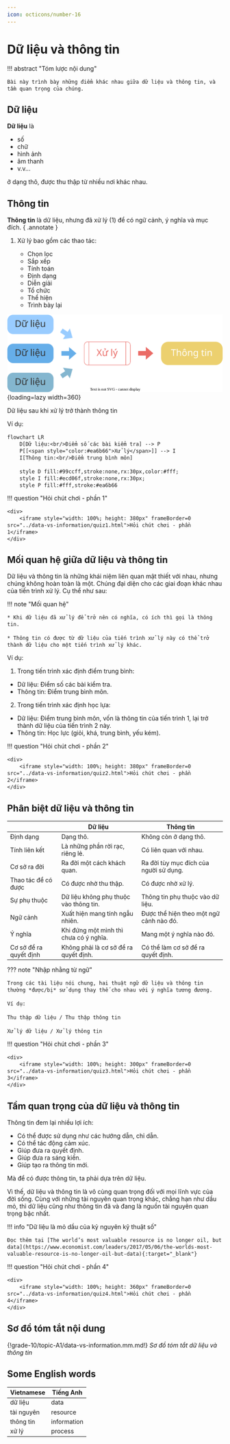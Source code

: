 ```yaml
---
icon: octicons/number-16
---
```


# Dữ liệu và thông tin

!!! abstract "Tóm lược nội dung"

    Bài này trình bày những điểm khác nhau giữa dữ liệu và thông tin, và tầm quan trọng của chúng.

## Dữ liệu

**Dữ liệu** là

- số
- chữ
- hình ảnh
- âm thanh
- v.v...

ở dạng thô, được thu thập từ nhiều nơi khác nhau.

## Thông tin

**Thông tin** là dữ liệu, nhưng đã xử lý (1) để có ngữ cảnh, ý nghĩa và mục đích.
{ .annotate }

1.  Xử lý bao gồm các thao tác:
    
    - Chọn lọc
    - Sắp xếp
    - Tính toán
    - Định dạng
    - Diễn giải
    - Tổ chức
    - Thể hiện
    - Trình bày lại

![Dữ liệu sau khi xử lý trở thành thông tin](data-vs-information/data-vs-information.svg){loading=lazy width=360}  
<figcaption>Dữ liệu sau khi xử lý trở thành thông tin</figcaption>  

Ví dụ:

```mermaid
flowchart LR
    D[Dữ liệu:<br/>Điểm số các bài kiểm tra] --> P
    P[[<span style="color:#ea6b66">Xử lý</span>]] --> I
    I[Thông tin:<br/>Điểm trung bình môn]

    style D fill:#99ccff,stroke:none,rx:30px,color:#fff;
    style I fill:#ecd06f,stroke:none,rx:30px;
    style P fill:#fff,stroke:#ea6b66
```

!!! question "Hỏi chút chơi - phần 1"
    
    <div>
        <iframe style="width: 100%; height: 380px" frameBorder=0 src="../data-vs-information/quiz1.html">Hỏi chút chơi - phần 1</iframe>
    </div>

## Mối quan hệ giữa dữ liệu và thông tin

Dữ liệu và thông tin là những khái niệm liên quan mật thiết với nhau, nhưng chúng không hoàn toàn là một. Chúng đại diện cho các giai đoạn khác nhau của tiến trình xử lý. Cụ thể như sau:  

!!! note "Mối quan hệ"

    * Khi dữ liệu đã xử lý để trở nên có nghĩa, có ích thì gọi là thông tin.

    * Thông tin có được từ dữ liệu của tiến trình xử lý này có thể trở thành dữ liệu cho một tiến trình xử lý khác.

Ví dụ:

1. Trong tiến trình xác định điểm trung bình:

- Dữ liệu: Điểm số các bài kiểm tra.
- Thông tin: Điểm trung bình môn.

2. Trong tiến trình xác định học lựa:

- Dữ liệu: Điểm trung bình môn, vốn là thông tin của tiến trình 1, lại trở thành dữ liệu của tiến trình 2 này.
- Thông tin: Học lực (giỏi, khá, trung bình, yếu kém).

!!! question "Hỏi chút chơi - phần 2"
    
    <div>
        <iframe style="width: 100%; height: 380px" frameBorder=0 src="../data-vs-information/quiz2.html">Hỏi chút chơi - phần 2</iframe>
    </div>

## Phân biệt dữ liệu và thông tin

| &nbsp; | Dữ liệu	| Thông tin |
| --- | --- | --- |
| Định dạng | Dạng thô.	| Không còn ở dạng thô. |
| Tính liên kết | Là những phần rời rạc, riêng lẻ. | Có liên quan với nhau. |
| Cơ sở ra đời | Ra đời một cách khách quan. | Ra đời tùy mục đích của người sử dụng. |
| Thao tác để có được | Có được nhờ thu thập. | Có được nhờ xử lý. |
| Sự phụ thuộc | Dữ liệu không phụ thuộc vào thông tin. | Thông tin phụ thuộc vào dữ liệu. |
| Ngữ cảnh | Xuất hiện mang tính ngẫu nhiên. | Được thể hiện theo một ngữ cảnh nào đó. |
| Ý nghĩa | Khi đứng một mình thì chưa có ý nghĩa. | Mang một ý nghĩa nào đó. |
| Cơ sở để ra quyết định | Không phải là cơ sở để ra quyết định. | Có thể làm cơ sở để ra quyết định. |

??? note "Nhập nhằng từ ngữ"

    Trong các tài liệu nói chung, hai thuật ngữ dữ liệu và thông tin thường *được/bị* sử dụng thay thế cho nhau với ý nghĩa tương đương.

    Ví dụ:
    
    Thu thập dữ liệu / Thu thập thông tin

    Xử lý dữ liệu / Xử lý thông tin

!!! question "Hỏi chút chơi - phần 3"
    
    <div>
        <iframe style="width: 100%; height: 300px" frameBorder=0 src="../data-vs-information/quiz3.html">Hỏi chút chơi - phần 3</iframe>
    </div>

## Tầm quan trọng của dữ liệu và thông tin

Thông tin đem lại nhiều lợi ích:

- Có thể được sử dụng như các hướng dẫn, chỉ dẫn.
- Có thể tác động cảm xúc.
- Giúp đưa ra quyết định.
- Giúp đưa ra sáng kiến.
- Giúp tạo ra thông tin mới.

Mà để có được thông tin, ta phải dựa trên dữ liệu.

Vì thế, dữ liệu và thông tin là vô cùng quan trọng đối với mọi lĩnh vực của đời sống. Cùng với những tài nguyên quan trọng khác, chẳng hạn như dầu mỏ, thì dữ liệu cũng như thông tin đã và đang là nguồn tài nguyên quan trọng bậc nhất.

!!! info "Dữ liệu là mỏ dầu của kỷ nguyên kỹ thuật số"

    Đọc thêm tại [The world’s most valuable resource is no longer oil, but data](https://www.economist.com/leaders/2017/05/06/the-worlds-most-valuable-resource-is-no-longer-oil-but-data){:target="_blank"}

!!! question "Hỏi chút chơi - phần 4"
    
    <div>
        <iframe style="width: 100%; height: 360px" frameBorder=0 src="../data-vs-information/quiz4.html">Hỏi chút chơi - phần 4</iframe>
    </div>

## Sơ đồ tóm tắt nội dung

{!grade-10/topic-A1/data-vs-information.mm.md!}
*Sơ đồ tóm tắt dữ liệu và thông tin*

## Some English words

| Vietnamese | Tiếng Anh | 
| --- | --- |
| dữ liệu | data |
| tài nguyên | resource |
| thông tin | information |
| xử lý | process |